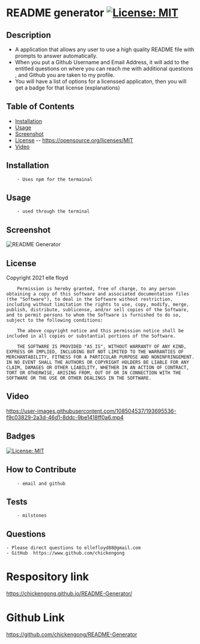 # README generator [![License: MIT](https://img.shields.io/badge/License-MIT-yellow.svg)](https://opensource.org/licenses/MIT)

## Description
- A application that allows any user to use a high quality README file with prompts to answer automatically. 
- When you put a Github Username and Email Address, it will add to the entitled questions on where you can reach me with additional questions , and Github you are taken to my profile. 
- You will have a list of options for a licenssed applicaton, then you will get a badge for that license (explanations)
## Table of Contents
- [Installation](#installation)
- [Usage](#usage)
- [Screenshot](#screenshot)
- [License](#license) -- https://opensource.org/licenses/MIT
- [Video](#Video)

## Installation
        - Uses npm for the termainal 
## Usage
        - used through the terminal 
## Screenshot
  ![README Generator ](https://user-images.githubusercontent.com/108504537/193695088-c29b964f-fdc3-4071-b721-e172cb28b9ee.jpg)


## License
  Copyright 2021 elle floyd

        Permission is hereby granted, free of charge, to any person obtaining a copy of this software and associated documentation files (the "Software"), to deal in the Software without restriction, including without limitation the rights to use, copy, modify, merge, publish, distribute, sublicense, and/or sell copies of the Software, and to permit persons to whom the Software is furnished to do so, subject to the following conditions:
        
        The above copyright notice and this permission notice shall be included in all copies or substantial portions of the Software.
        
        THE SOFTWARE IS PROVIDED "AS IS", WITHOUT WARRANTY OF ANY KIND, EXPRESS OR IMPLIED, INCLUDING BUT NOT LIMITED TO THE WARRANTIES OF MERCHANTABILITY, FITNESS FOR A PARTICULAR PURPOSE AND NONINFRINGEMENT. IN NO EVENT SHALL THE AUTHORS OR COPYRIGHT HOLDERS BE LIABLE FOR ANY CLAIM, DAMAGES OR OTHER LIABILITY, WHETHER IN AN ACTION OF CONTRACT, TORT OR OTHERWISE, ARISING FROM, OUT OF OR IN CONNECTION WITH THE SOFTWARE OR THE USE OR OTHER DEALINGS IN THE SOFTWARE.
## Video

https://user-images.githubusercontent.com/108504537/193695536-f9c03829-2a3d-46d1-8ddc-9be1418ff0a6.mp4


## Badges
 [![License: MIT](https://img.shields.io/badge/License-MIT-yellow.svg)](https://opensource.org/licenses/MIT)

## How to Contribute
        - email and github
## Tests
        - milstones
## Questions
    - Please direct questions to ellefloyd88@gmail.com    
    - GitHub  https://www.github.com/chickengong 
    
# Respository link
https://chickengong.github.io/README-Generator/

# Github Link 
https://github.com/chickengong/README-Generator
